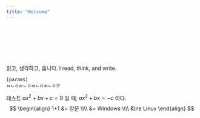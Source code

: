 ```yaml
---
title: "Welcome"
---
```

<br><br><br><br><br><br>
읽고, 생각하고, 씁니다.
I read, think, and write.

```
[params]
ㅁㄴㅇㄻㄴㅇㄻㄴㅇㄻㄴㅇㄹ
```

테스트 $ax^2 + bx + c = 0$ 일 때,
$ax^2 + bx = -c$ 이다.
$$
\begin{align}
1+1 &= 창문 \\\\
&= Windows \\\\
&\ne Linux
\end{align}
$$